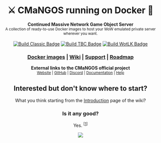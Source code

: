 <h1 align="center">
  ⚔ CMaNGOS running on Docker 🐳
</h1>

<div align="center">
  <strong>Continued Massive Network Game Object Server</strong><br />
  <sub>A collection of ready-to-use Docker images to host your WoW emulated private server wherever you want.</sub>
</div>

<br />

<div align="center">
  <a href="https://github.com/Byloth/cmangos-docker/actions/workflows/build-classic.yml"
     title="Build Classic"
    ><img src="https://github.com/Byloth/cmangos-docker/actions/workflows/build-classic.yml/badge.svg"
          alt="Build Classic Badge" /></a>
  <a href="https://github.com/Byloth/cmangos-docker/actions/workflows/build-tbc.yml"
     title="Build TBC"
    ><img src="https://github.com/Byloth/cmangos-docker/actions/workflows/build-tbc.yml/badge.svg"
          alt="Build TBC Badge" /></a>
  <a href="https://github.com/Byloth/cmangos-docker/actions/workflows/build-wotlk.yml"
     title="Build WotLK"
    ><img src="https://github.com/Byloth/cmangos-docker/actions/workflows/build-wotlk.yml/badge.svg"
          alt="Build WotLK Badge" /></a>
</div>

<h3 align="center">
  <a href="https://github.com/Byloth?tab=packages&repo_name=cmangos-docker"
     title="CMaNGOS Docker images"
    >Docker images</a>
  <span> | </span>
  <a href="https://github.com/Byloth/cmangos-docker/wiki"
     title="CMaNGOS Docker Wiki"
    >Wiki</a>
  <span> | </span>
  <a href="https://github.com/Byloth/cmangos-docker/issues/new/choose"
     title="CMaNGOS Docker Support"
    >Support</a>
  <span> | </span>
  <a href="https://github.com/Byloth/cmangos-docker/projects"
     title="CMaNGOS Docker Roadmap"
    >Roadmap</a>
</h3>

<div align="center">
  <strong>External links to the CMaNGOS official project</strong><br />
  <sup>
    <a href="https://cmangos.net/"
       title="CMaNGOS - Continued Massive Network Game Object Server"
      >Website</a>
    <span> | </span>
    <a href="https://github.com/cmangos"
       title="CMaNGOS on GitHub"
      >GitHub</a>
    <span> | </span>
    <a href="https://discord.gg/Dgzerzb"
       title="CMaNGOS on Discord"
      >Discord</a>
    <span> | </span>
    <a href="https://github.com/cmangos/issues/wiki"
       title="CMaNGOS Documentation"
      >Documentation</a>
    <span> | </span>
    <a href="https://github.com/cmangos/issues/issues/new/choose"
       title="CMaNGOS Support"
      >Help</a>
  </sup>
</div>

<h2 align="center">
  Interested but don't know where to start?
</h2>

<div align="center">
  <p>
    What you think starting from the <a href="https://github.com/Byloth/cmangos-docker/wiki">Introduction</a> page of the wiki?
  </p>
</div>

<h3 align="center">
  Is it any good?
</h3>

<div align="center">
  <p>
    Yes. <sup>[<a href="https://news.ycombinator.com/item?id=3067434">1</a>]</sup>
  </p>
</div>

<div align="center">
  <a href="https://star-history.com/#Byloth/cmangos-docker&Date">
    <img src="https://api.star-history.com/svg?repos=Byloth/cmangos-docker&type=Date" />
  </a>
</div>
